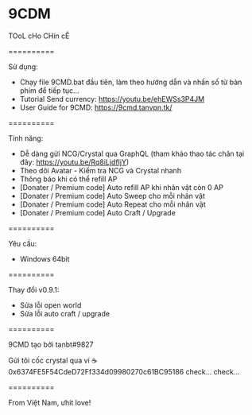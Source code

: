 # 9CDM
TOoL cHo CHín cÊ

==========

Sử dụng:
- Chạy file 9CMD.bat đầu tiên, làm theo hướng dẫn và nhấn số từ bàn phím để tiếp tục...
- Tutorial Send currency: https://youtu.be/ehEWSs3P4JM
- User Guide for 9CMD: https://9cmd.tanvpn.tk/

==========

Tính năng:
- Dễ dàng gửi NCG/Crystal qua GraphQL (tham khảo thao tác chân tại đây: https://youtu.be/Rq8iLjdfIjY)
- Theo dõi Avatar - Kiểm tra NCG và Crystal nhanh
- Thông báo khi có thể refill AP
- [Donater / Premium code] Auto refill AP khi nhân vật còn 0 AP
- [Donater / Premium code] Auto Sweep cho mỗi nhân vật
- [Donater / Premium code] Auto Repeat cho mỗi nhân vật
- [Donater / Premium code] Auto Craft / Upgrade

==========

Yêu cầu:
- Windows 64bit

==========

Thay đổi v0.9.1:
- Sửa lỗi open world
- Sửa lỗi auto craft / upgrade

==========

9CMD tạo bởi tanbt#9827

Gửi tôi cốc crystal qua ví ☕ 0x6374FE5F54CdeD72Ff334d09980270c61BC95186 check... check...

==========

From Việt Nam, ưhit love!